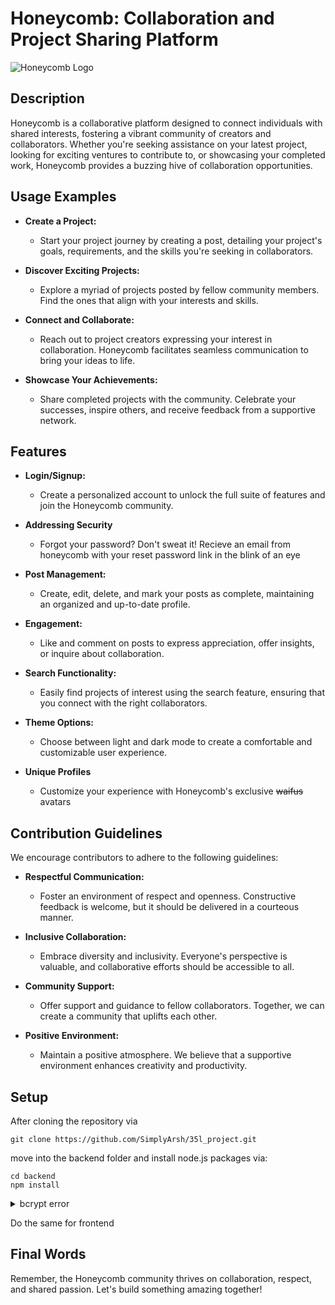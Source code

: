 # Honeycomb: Collaboration and Project Sharing Platform

![Honeycomb Logo](https://res.cloudinary.com/dsljo12bp/image/upload/v1701919015/honeycomblogo.png)


## Description

Honeycomb is a collaborative platform designed to connect individuals with shared interests, fostering a vibrant community of creators and collaborators. Whether you're seeking assistance on your latest project, looking for exciting ventures to contribute to, or showcasing your completed work, Honeycomb provides a buzzing hive of collaboration opportunities.

## Usage Examples

- **Create a Project:**
  - Start your project journey by creating a post, detailing your project's goals, requirements, and the skills you're seeking in collaborators.

- **Discover Exciting Projects:**
  - Explore a myriad of projects posted by fellow community members. Find the ones that align with your interests and skills.

- **Connect and Collaborate:**
  - Reach out to project creators expressing your interest in collaboration. Honeycomb facilitates seamless communication to bring your ideas to life.

- **Showcase Your Achievements:**
  - Share completed projects with the community. Celebrate your successes, inspire others, and receive feedback from a supportive network.

## Features

- **Login/Signup:**
  - Create a personalized account to unlock the full suite of features and join the Honeycomb community.

- **Addressing Security**
  - Forgot your password? Don't sweat it! Recieve an email from honeycomb with your reset password link in the blink of an eye

- **Post Management:**
  - Create, edit, delete, and mark your posts as complete, maintaining an organized and up-to-date profile.

- **Engagement:**
  - Like and comment on posts to express appreciation, offer insights, or inquire about collaboration.

- **Search Functionality:**
  - Easily find projects of interest using the search feature, ensuring that you connect with the right collaborators.

- **Theme Options:**
  - Choose between light and dark mode to create a comfortable and customizable user experience.

- **Unique Profiles**
  - Customize your experience with Honeycomb's exclusive ~~waifus~~ avatars

## Contribution Guidelines

We encourage contributors to adhere to the following guidelines:

- **Respectful Communication:**
  - Foster an environment of respect and openness. Constructive feedback is welcome, but it should be delivered in a courteous manner.

- **Inclusive Collaboration:**
  - Embrace diversity and inclusivity. Everyone's perspective is valuable, and collaborative efforts should be accessible to all.

- **Community Support:**
  - Offer support and guidance to fellow collaborators. Together, we can create a community that uplifts each other.

- **Positive Environment:**
  - Maintain a positive atmosphere. We believe that a supportive environment enhances creativity and productivity.

## Setup
After cloning the repository via 

```git clone https://github.com/SimplyArsh/35l_project.git```

move into the backend folder and install node.js packages via:

```
cd backend
npm install
```

<details>

<summary>bcrypt error</summary>

Occasionally, after cloning the repo and calling "npm install", you will encounter this error:

![Bcrypt Image](https://github.com/SimplyArsh/35l_project/assets/115979938/cdbae67d-39e8-40dc-98d1-f49572850d4e)

To resolve, uninstall and then reinstall bcrypt

Do the same for the frontend folder.

</details>

Do the same for frontend

## Final Words ##
Remember, the Honeycomb community thrives on collaboration, respect, and shared passion. Let's build something amazing together!

